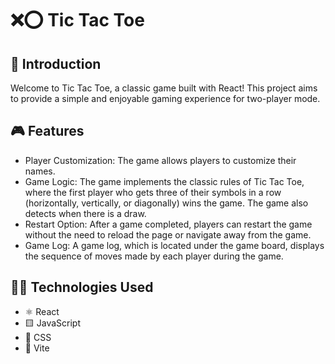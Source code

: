 # ❌⭕ Tic Tac Toe

## 📖 Introduction

Welcome to Tic Tac Toe, a classic game built with React! This project aims to provide a simple and enjoyable gaming experience for two-player mode.

## 🎮 Features

- Player Customization: The game allows players to customize their names.
- Game Logic: The game implements the classic rules of Tic Tac Toe, where the first player who gets three of their symbols in a row (horizontally, vertically, or diagonally) wins the game. The game also detects when there is a draw.
- Restart Option: After a game completed, players can restart the game without the need to reload the page or navigate away from the game.
- Game Log: A game log, which is located under the game board, displays the sequence of moves made by each player during the game.
  
## 👨‍💻 Technologies Used

- ⚛️ React
- 🟨 JavaScript
- 🎨 CSS
- 🚀 Vite
